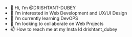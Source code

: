 - 👋 Hi, I’m @DRISHTANT-DUBEY
- 👀 I’m interested in Web Development and UX/UI Design
- 🌱 I’m currently learning DevOPS
- 💞️ I’m looking to collaborate on Web Projects
- 📫 How to reach me at my Insta Id drishtant_dubey

<!---
DRISHTANT-DUBEY/DRISHTANT-DUBEY is a ✨ special ✨ repository because its `README.md` (this file) appears on your GitHub profile.
You can click the Preview link to take a look at your changes.
--->
